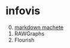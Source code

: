 # infovis

0. [markdown machete](https://github.com/adam-p/markdown-here/wiki/markdown-cheatsheet)
1. RAWGraphs
2. Flourish
